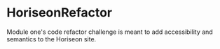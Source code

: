# HoriseonRefactor
Module one's code refactor challenge is meant to add accessibility and semantics to the Horiseon site.
